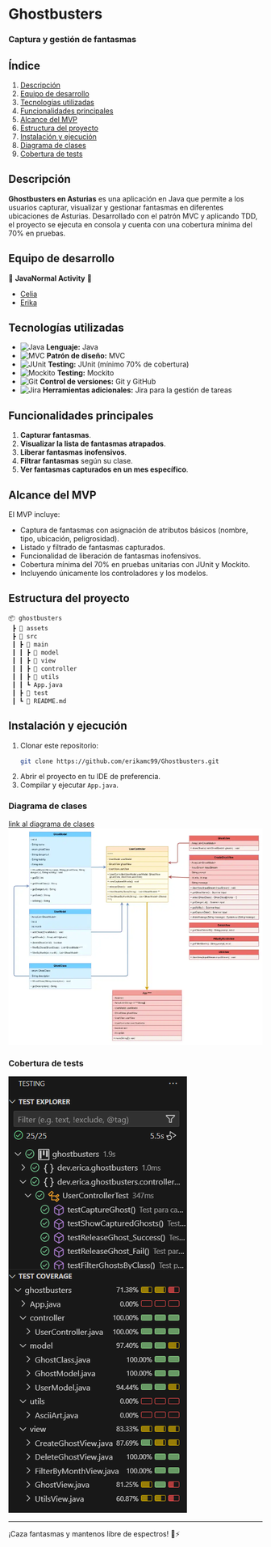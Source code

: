 # Ghostbusters

### Captura y gestión de fantasmas

## Índice
1. [Descripción](#-descripción)
2. [Equipo de desarrollo](#-equipo-de-desarrollo)
3. [Tecnologías utilizadas](#-tecnologías-utilizadas)
4. [Funcionalidades principales](#-funcionalidades-principales)
5. [Alcance del MVP](#-alcance-del-mvp)
6. [Estructura del proyecto](#-estructura-del-proyecto)
7. [Instalación y ejecución](#-instalación-y-ejecución)
8. [Diagrama de clases](#-diagrama-de-clases)
9. [Cobertura de tests](#-cobertura-de-tests)

## Descripción
**Ghostbusters en Asturias** es una aplicación en Java que permite a los usuarios capturar, visualizar y gestionar fantasmas en diferentes ubicaciones de Asturias. Desarrollado con el patrón MVC y aplicando TDD, el proyecto se ejecuta en consola y cuenta con una cobertura mínima del 70% en pruebas.

## Equipo de desarrollo
🔹 **JavaNormal Activity** 👻
- [Celia](https://github.com/celiagarridoherrera)
- [Erika](https://github.com/erikamc99)

## Tecnologías utilizadas
- ![Java](https://img.shields.io/badge/Java-ED8B00?style=flat-square&logo=java&logoColor=white) **Lenguaje:** Java
- ![MVC](https://img.shields.io/badge/MVC-Architecture-blue?style=flat-square) **Patrón de diseño:** MVC
- ![JUnit](https://img.shields.io/badge/JUnit-25A162?style=flat-square&logo=junit5&logoColor=white) **Testing:** JUnit (mínimo 70% de cobertura)
- ![Mockito](https://img.shields.io/badge/Mockito-FF8000?style=flat-square&logo=mockito&logoColor=white) **Testing:** Mockito
- ![Git](https://img.shields.io/badge/Git-F05032?style=flat-square&logo=git&logoColor=white) **Control de versiones:** Git y GitHub
- ![Jira](https://img.shields.io/badge/Jira-0052CC?style=flat-square&logo=jira&logoColor=white) **Herramientas adicionales:** Jira para la gestión de tareas

## Funcionalidades principales
1. **Capturar fantasmas**.
2. **Visualizar la lista de fantasmas atrapados**.
3. **Liberar fantasmas inofensivos**.
4. **Filtrar fantasmas** según su clase.
5. **Ver fantasmas capturados en un mes específico**.

## Alcance del MVP
El MVP incluye:
- Captura de fantasmas con asignación de atributos básicos (nombre, tipo, ubicación, peligrosidad).
- Listado y filtrado de fantasmas capturados.
- Funcionalidad de liberación de fantasmas inofensivos.
- Cobertura mínima del 70% en pruebas unitarias con JUnit y Mockito.
- Incluyendo únicamente los controladores y los modelos.

## Estructura del proyecto
```
📦 ghostbusters
 ┣ 📂 assets
 ┣ 📂 src
 ┃ ┣ 📂 main
 ┃ ┃ ┣ 📂 model
 ┃ ┃ ┣ 📂 view
 ┃ ┃ ┣ 📂 controller
 ┃ ┃ ┣ 📂 utils
 ┃ ┃ ┗ App.java
 ┃ ┣ 📂 test
 ┃ ┗ 📜 README.md
```

## Instalación y ejecución
1. Clonar este repositorio:
   ```bash
   git clone https://github.com/erikamc99/Ghostbusters.git
   ```
2. Abrir el proyecto en tu IDE de preferencia.
3. Compilar y ejecutar `App.java`.

### Diagrama de clases
[link al diagrama de clases](https://drive.google.com/file/d/1dANGnUUrBnzP-vaCv9GC9h70BTDaZCKD/view?usp=sharing)
![Diagrama de clases](assets/diagrama%20de%20clases.png)

### Cobertura de tests
![Tests](assets/test%20ghost.png)

---
¡Caza fantasmas y mantenos libre de espectros! 👻⚡

